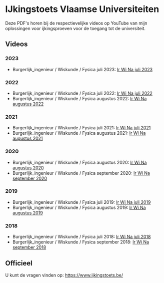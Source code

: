 # IJkingstoets Vlaamse Universiteiten #

Deze PDF's horen bij de respectievelijke videos op YouTube van mijn oplossingen voor ijkingsproeven voor de toegang tot de universiteit.

## Videos ##
### 2023 ###
* Burgerlijk_ingenieur / Wiskunde / Fysica juli 2023: [Ir Wi Na juli 2023](https://www.youtube.com/playlist?list=PLGQD6QSQ70Tdjvzr8mlT77iY8XcjN2JbF)
  
### 2022 ###
* Burgerlijk_ingenieur / Wiskunde / Fysica juli 2022: [Ir Wi Na juli 2022](https://www.youtube.com/playlist?list=PLGQD6QSQ70TfgyVT_bQFXi7hDs6MKQJnT)
* Burgerlijk_ingenieur / Wiskunde / Fysica augustus 2022: [Ir Wi Na augustus 2022](https://www.youtube.com/playlist?list=PLGQD6QSQ70TcrYTVsgsc36ysZDZ3YB_lI)

### 2021 ###
* Burgerlijk_ingenieur / Wiskunde / Fysica juli 2021: [Ir Wi Na juli 2021](https://www.youtube.com/playlist?list=PLGQD6QSQ70Te37YPTodVVhD0lo3QQj_8P)
* Burgerlijk_ingenieur / Wiskunde / Fysica augustus 2021: [Ir Wi Na augustus 2021](https://www.youtube.com/playlist?list=PLGQD6QSQ70TfyQmyGSaMYt3URk_5_4XcR)

### 2020 ###
* Burgerlijk_ingenieur / Wiskunde / Fysica augustus 2020: [Ir Wi Na augustus 2020](https://www.youtube.com/playlist?list=PLGQD6QSQ70TfmNS97oq_d2qj-XvCZ9LU_)
* Burgerlijk_ingenieur / Wiskunde / Fysica september 2020: [Ir Wi Na september 2020](https://www.youtube.com/playlist?list=PLGQD6QSQ70TdD1knmEqKkkKONoA5ulcX5)

### 2019 ###
* Burgerlijk_ingenieur / Wiskunde / Fysica juli 2019: [Ir Wi Na juli 2019](https://www.youtube.com/playlist?list=PLGQD6QSQ70TfiEDNk1sBLzdx8Kre9KrOK)
* Burgerlijk_ingenieur / Wiskunde / Fysica augustus 2019: [Ir Wi Na augustus 2019](https://www.youtube.com/playlist?list=PLGQD6QSQ70Tf0xKCwKyVnFb_mvmhCdThf)

### 2018 ###
* Burgerlijk_ingenieur / Wiskunde / Fysica juli 2018: [Ir Wi Na juli 2018](https://www.youtube.com/playlist?list=PLGQD6QSQ70TfCIXZwt3TG5x07yQnRrxso)
* Burgerlijk_ingenieur / Wiskunde / Fysica september 2018: [Ir Wi Na september 2018](https://www.youtube.com/playlist?list=PLGQD6QSQ70TdfyOikycnnnBpA4byf_DNf)

## Officieel ##
U kunt de vragen vinden op: https://www.ijkingstoets.be/
